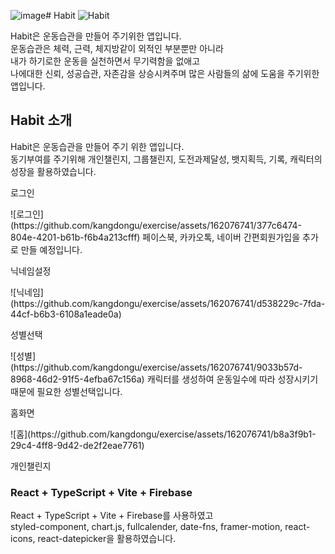![image](https://github.com/kangdongu/exercise/assets/162076741/20559603-6989-45fe-8160-49688bf6c87e)# Habit
![Habit](https://github.com/kangdongu/exercise/assets/162076741/b0a85213-7f34-4654-aacb-69eb5c4e55b7)


Habit은 운동습관을 만들어 주기위한 앱입니다. <br />
운동습관은 체력, 근력, 체지방같이 외적인 부분뿐만 아니라<br /> 
내가 하기로한 운동을 실천하면서 무기력함을 없애고<br /> 나에대한 신뢰, 성공습관, 자존감을 상승시켜주며 많은 사람들의 삶에 도움을 주기위한 앱입니다.

## Habit 소개
Habit은 운동습관을 만들어 주기 위한 앱입니다. <br />
동기부여를 주기위해 개인챌린지, 그룹챌린지, 도전과제달성, 뱃지획득, 기록, 캐릭터의 성장을 활용하였습니다.<br />
<p>로그인</p>
![로그인](https://github.com/kangdongu/exercise/assets/162076741/377c6474-804e-4201-b61b-f6b4a213cfff)
페이스북, 카카오톡, 네이버 간편회원가입을 추가로 만들 예정입니다.
<p>닉네임설정</p>
![닉네임](https://github.com/kangdongu/exercise/assets/162076741/d538229c-7fda-44cf-b6b3-6108a1eade0a)
<p>성별선택</p>
![성별](https://github.com/kangdongu/exercise/assets/162076741/9033b57d-8968-46d2-91f5-4efba67c156a)
캐릭터를 생성하여 운동일수에 따라 성장시키기 때문에 필요한 성별선택입니다.
<p>홈화면</p>
![홈](https://github.com/kangdongu/exercise/assets/162076741/b8a3f9b1-29c4-4ff8-9d42-de2f2eae7761)
<p>개인챌린지</p>

### React + TypeScript + Vite + Firebase 
React + TypeScript + Vite + Firebase를 사용하였고 <br />
styled-component, chart.js, fullcalender, date-fns, framer-motion, react-icons, react-datepicker을 활용하였습니다.


